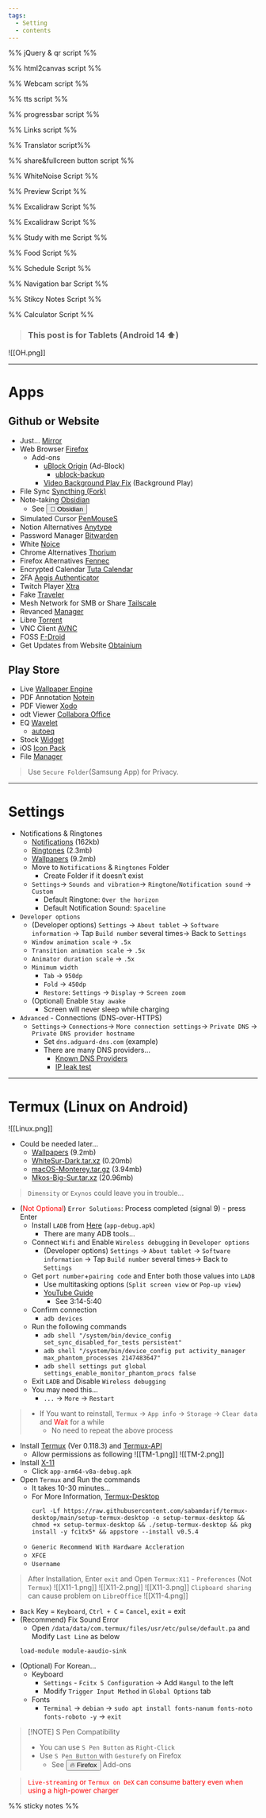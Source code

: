 ```yaml
---
tags:
  - Setting
  - contents
---
```

%% jQuery & qr script %%
<script src="https://cdnjs.cloudflare.com/ajax/libs/jquery/3.7.1/jquery.min.js"></script>
<script src="script/qrcode.js"></script>
%% html2canvas script %%
<script src="script/html2canvas.js"></script>
%% Webcam script %%
<script src="script/cam.js"></script>
%% tts script %%
<script src="script/tts.js"></script>
%% progressbar script %%
<script>
function getCurrentProgress(){
  const firstDateOfYear = new Date(new Date().getFullYear(), 0, 1);
  const currentDate = new Date();
  return ((((currentDate - firstDateOfYear) / (1000 * 60 * 60 * 24)) * 100) / 365).toFixed(1);}
function updateUI() {const percent = getCurrentProgress();
  const barItem = document.getElementsByClassName('bar')[0];barItem.style.width = `${percent}%`;
  const counterItem = document.getElementsByClassName('value')[0];
  if (percent>100){counterItem.textContent = `100%`}else{counterItem.textContent = `${percent}%`;}}
setInterval(function() {updateUI();return arguments.callee;}(), 1000);
</script>
%% Links script %%
<script type="text/javascript">
var url = document.getElementById( 'linkshare' );
url.onchange = function() {window.open( this.options[ this.selectedIndex ].value, '_blank');
$('#linkshare').prop('selectedIndex',0);};
</script>
%% Translator script%%
<script>window.ResetTranslate = () => jQuery('#\\:1\\.container').contents().find('#\\:1\\.restore').click();</script>
<script>
    function googleTranslateElementInit() {
        new google.translate.TranslateElement({pageLanguage: 'en'},'google_translate_element');}
</script>
<script type="text/javascript" src="//translate.google.com/translate_a/element.js?cb=googleTranslateElementInit"></script>
%% share&fullcreen button script %%
<script src="script/full-share.js"></script>
%% WhiteNoise Script %%
<script type="text/javascript" src="script/WN.js"></script>
%% Preview Script %%
<script src="script/preview.js"></script>
%% Excalidraw Script %%
<script src="script/excalidraw.js"></script>
%% Excalidraw Script %%
<script src="script/graph.js"></script>
%% Study with me Script %%
<script src="script/study.js"></script>
%% Food Script %%
<script src="script/meal.js"></script>
%% Schedule Script %%
<script src="script/scheduler.js"></script>
%% Navigation bar Script %%
<script src="script/navbar.js"></script>
<script src="script/resize-dialog.js"></script>
%% Stikcy Notes Script %%
<script src="script/sticky-script.js"></script>
%% Calculator Script %%
<script src="script/calc.js"></script>



> <h3>This post is for Tablets (Android 14 ⬆️)</h3> 

![[OH.png]]

---

# Apps
## Github or Website

- Just… <a href="https://github.com/0xf104a/Mirror/releases" target="_blank" >Mirror</a>
-  Web Browser <a href="https://www.mozilla.org/en-US/firefox/all/mobile-release/" target="_blank" >Firefox</a>
    - Add-ons
        - <a href="https://addons.mozilla.org/en-US/android/addon/ublock-origin/" target="_blank" >uBlock Origin</a> (Ad-Block)
            - <a href="https://mega.nz/file/mRcFSSLD#d3ZcJKC7ecockyAUTsrs3i3c65lPMGw2RoJ6FDRKv7Q" target="_blank" >ublock-backup</a>
        - <a href="https://addons.mozilla.org/en-US/android/addon/video-background-play-fix/" target="_blank" >Video Background Play Fix</a> (Background Play)
-  File Sync <a href="https://github.com/Catfriend1/syncthing-android/releases" target="_blank" >Syncthing (Fork)</a>
-  Note-taking <a href="https://github.com/obsidianmd/obsidian-releases/releases" target="_blank" >Obsidian</a>
    - See <button id=”Link” onclick="window.open('/%F0%9F%9B%A0%EF%B8%8F-Setting/%F0%9F%92%A0-Obsidian', '_blank')" >💠&nbsp;Obsidian</button>
- Simulated Cursor <a href="https://github.com/jojczak/PenMouseS/releases" target="_blank" >PenMouseS</a>
- Notion Alternatives <a href="https://github.com/anyproto/anytype-kotlin/releases" target="_blank" >Anytype</a>
-  Password Manager <a href="https://github.com/bitwarden/android/releases" target="_blank" >Bitwarden</a>
- White <a href="https://github.com/trynoice/android-app/releases" target="_blank" >Noice</a>
- Chrome Alternatives <a href="https://thorium.rocks/" target="_blank" >Thorium</a>
- Firefox Alternatives <a href="https://f-droid.org/packages/org.mozilla.fennec_fdroid/" target="_blank" >Fennec</a>
- Encrypted Calendar <a href="https://github.com/tutao/tutanota/releases" target="_blank" >Tuta Calendar</a>
- 2FA <a href="https://github.com/beemdevelopment/Aegis/releases" target="_blank" >Aegis Authenticator</a>
- Twitch Player <a href="https://github.com/crackededed/Xtra/releases" target="_blank" >Xtra</a>
- Fake <a href="https://f-droid.org/packages/cl.coders.faketraveler/" target="_blank" >Traveler</a>
- Mesh Network for SMB or Share <a href="https://tailscale.com/download/android" target="_blank" >Tailscale</a>
- Revanced <a href="https://github.com/ReVanced/revanced-manager/releases/" target="_blank" >Manager</a>  
- Libre <a href="https://github.com/proninyaroslav/libretorrent/releases" target="_blank" >Torrent</a>
- VNC Client <a href="https://github.com/gujjwal00/avnc/releases" target="_blank" >AVNC</a>
- FOSS <a href="https://github.com/f-droid/fdroidclient/releases" target="_blank" >F-Droid</a>
- Get Updates from Website <a href="https://github.com/ImranR98/Obtainium/releases" target="_blank" >Obtainium</a>
## Play Store
-  Live <a href="https://play.google.com/store/apps/details?id=io.wallpaperengine.weclient" target="_blank" >Wallpaper Engine</a>
-  PDF Annotation <a href="https://play.google.com/store/apps/details?id=com.orion.notein.global" target="_blank" >Notein</a>
-  PDF Viewer <a href="https://play.google.com/store/apps/details?id=com.xodo.pdf.reader" target="_blank" >Xodo</a>
- odt Viewer <a href="https://play.google.com/store/apps/details?id=com.collabora.libreoffice" target="_blank" >Collabora Office</a>
-  EQ <a href="https://play.google.com/store/apps/details?id=com.pittvandewitt.wavelet" target="_blank" >Wavelet</a>
   -  <a href="https://www.autoeq.app/" target="_blank" >autoeq</a>
-  Stock <a href="https://play.google.com/store/apps/details?id=app.stockevents.android" target="_blank" >Widget</a>
-  iOS <a href="https://play.google.com/store/apps/details?id=com.inova.ios_14_iconpack" target="_blank" >Icon Pack</a>
-  File <a href="https://play.google.com/store/apps/details?id=com.alphainventor.filemanager" target="_blank" >Manager</a>

> Use `Secure Folder`(Samsung App) for Privacy.

---

# Settings 
- Notifications & Ringtones
    - <a href="https://mega.nz/file/TMN1AbbZ#ZovEH311g5Hd_6N3Z0uUshKooMy71_Kior10O8eCLMU" target="_blank" >Notifications</a> (162kb)
    - <a href="https://mega.nz/file/GRtAGCrD#rrLpNI7pmk-uYPe5DTmHcD_bQGGVS3TvGYbwdhEZJu8" target="_blank" >Ringtones</a> (2.3mb)
    - <a href="https://mega.nz/file/2clmGSgC#WERW4d4P5eeMGa7RD9BVeKTHC5ap_9YEJNHJzI4zXDk" target="_blank" >Wallpapers</a> (9.2mb)
    - Move to `Notifications` & `Ringtones` Folder
        - Create Folder if it doesn’t exist
    - `Settings`→ `Sounds and vibration`→ `Ringtone`/`Notification sound` → `Custom`
        - Default Ringtone: `Over the horizon`
        - Default Notification Sound: `Spaceline`
- `Developer options`
    - (Developer options) `Settings` → `About tablet` → `Software information` → Tap `Build number` several times→ Back to `Settings` 
    - `Window animation scale` → `.5x` 
    - `Transition animation scale` → `.5x`
    - `Animator duration scale` → `.5x`
    - `Minimum width`
        - `Tab` → `950dp`
        - `Fold` → `450dp`
        - `Restore`: `Settings` → `Display` → `Screen zoom`
    - (Optional) Enable `Stay awake`
        - Screen will never sleep while charging
- `Advanced` - Connections (DNS-over-HTTPS)
    - `Settings`→ `Connections`→ `More connection settings`→ `Private DNS` → `Private DNS provider hostname`
        - Set `dns.adguard-dns.com` (example)
        - There are many DNS providers…
            - <a href="https://adguard-dns.io/kb/general/dns-providers/" target="_blank" >Known DNS Providers</a>
            - <a href="https://ipleak.net/" target="_blank" >IP leak test</a>

---

# Termux (Linux on Android)
![[Linux.png]]
- Could be needed later...
    - <a href="https://mega.nz/file/2clmGSgC#WERW4d4P5eeMGa7RD9BVeKTHC5ap_9YEJNHJzI4zXDk" target="_blank" >Wallpapers</a> (9.2mb)
    - <a href="https://www.xfce-look.org/s/XFCE/p/1403328/" target="_blank" >WhiteSur-Dark.tar.xz</a> (0.20mb)
    - <a href="https://www.xfce-look.org/p/1648124" target="_blank" >macOS-Monterey.tar.gz</a> (3.94mb)
    - <a href="https://www.xfce-look.org/p/1400021/" target="_blank" >Mkos-Big-Sur.tar.xz</a> (20.96mb)
> `Dimensity` or `Exynos` could leave you in trouble…
- (<font color="#ff0000">Not Optional</font>) `Error Solutions`:  Process completed (signal 9) - press Enter
    - Install `LADB` from <a href="https://github.com/hyperio546/ladb-builds/releases" target="_blank" >Here</a> (`app-debug.apk`)  
        - There are many ADB tools…
    - Connect `Wifi` and Enable `Wireless debugging` in `Developer options` 
        - (Developer options) `Settings` → `About tablet` → `Software information` → Tap `Build number` several times→ Back to `Settings` 
    - Get `port number`+`pairing code` and Enter both those values into `LADB`
        - Use multitasking options (`Split screen view` or `Pop-up view`)
        - <a href="https://youtu.be/6UO5tb_eKxY?feature=shared&t=194" target="_blank" >YouTube Guide</a>
            - See 3:14-5:40
    - Confirm connection
        - `adb devices`
    - Run the following commands
        - `adb shell "/system/bin/device_config set_sync_disabled_for_tests persistent"`
        - `adb shell "/system/bin/device_config put activity_manager max_phantom_processes 2147483647"`
        - `adb shell settings put global settings_enable_monitor_phantom_procs false`
    - Exit `LADB` and Disable `Wireless debugging`
     - You may need this…
        - `...` → `More` → `Restart` 
> - If You want to reinstall, `Termux` → `App info` → `Storage` → `Clear data` and <font color="#ff0000">Wait</font> for a while
 >   - No need to repeat the above process
- Install <a href="https://github.com/termux/termux-app/releases/download/v0.118.3/termux-app_v0.118.3+github-debug_arm64-v8a.apk" target="_blank" >Termux</a> (Ver 0.118.3) and <a href="https://github.com/termux/termux-api/releases" target="_blank" >Termux-API</a>
    - Allow permissions as following
            ![[TM-1.png]]
            ![[TM-2.png]]
- Install <a href="https://github.com/termux/termux-x11/releases" target="_blank" >X-11</a> 
    - Click `app-arm64-v8a-debug.apk`
- Open `Termux` and Run the commands
  - It takes 10-30 minutes…
  - For More Information, <a href="https://github.com/sabamdarif/termux-desktop" target="_blank" >Termux-Desktop</a>
    ```shell
    curl -Lf https://raw.githubusercontent.com/sabamdarif/termux-desktop/main/setup-termux-desktop -o setup-termux-desktop && chmod +x setup-termux-desktop && ./setup-termux-desktop && pkg install -y fcitx5* && appstore --install v0.5.4
    ```
  -  `Generic Recommend With Hardware Accleration`
  -  `XFCE`
  - `Username`

> After Installation, Enter `exit` and Open `Termux:X11` - `Preferences` (Not `Termux`)
        ![[X11-1.png]]
        ![[X11-2.png]]
![[X11-3.png]]
`Clipboard sharing` can cause problem on `LibreOffice`
![[X11-4.png]]
 - `Back` Key = `Keyboard`, `Ctrl + C` = `Cancel`, `exit` = exit
- (Recommend) Fix Sound Error
    - Open `/data/data/com.termux/files/usr/etc/pulse/default.pa` and Modify `Last Line` as below
    ```shell
    load-module module-aaudio-sink
    ```
- (Optional) For Korean…
    - Keyboard 
        - `Settings` - `Fcitx 5 Configuration` → Add `Hangul` to the left
         - Modify `Trigger Input Method` in `Global Options` tab
     - Fonts
         - `Terminal` → `debian` → `sudo apt install fonts-nanum fonts-noto fonts-roboto -y` → `exit`
> [!NOTE] S Pen Compatibility
> - You can use `S Pen Button` as `Right-Click`
> - Use `S Pen Button` with `Gesturefy` on Firefox
>     - See <button id="Link" onclick="window.open('https://filmnt.github.io/setting/%F0%9F%9B%A0%EF%B8%8F-Setting/%F0%9F%94%A5-Firefox','_blank')"   >🔥&nbsp;Firefox</button>  Add-ons

> <font color="#ff0000">`Live-streaming` or `Termux on DeX` can consume battery even when using a high-power charger</font>


%% sticky notes %%
<div id="sticky-container" class="sticky-container"></div>